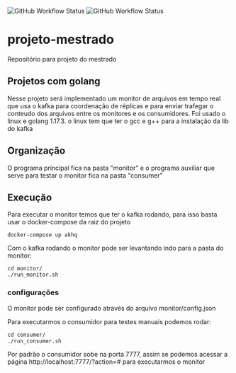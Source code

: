 ![GitHub Workflow Status](https://img.shields.io/github/workflow/status/Pedro-Magalhaes/projeto-mestrado/Go?label=Monitor%20build)
![GitHub Workflow Status](https://img.shields.io/github/workflow/status/Pedro-Magalhaes/projeto-mestrado/Go-Consumer?label=Consumer%20build)
# projeto-mestrado
Repositório para projeto do mestrado


## Projetos com golang
Nesse projeto será implementado um monitor de arquivos em tempo real que usa o kafka para coordenação de réplicas e para enviar trafegar o conteudo dos arquivos entre os monitores e os consumidores.
Foi usado o linux e golang 1.17.3. o linux tem que ter o gcc e g++ para a instalação da lib do kafka

## Organização

O programa principal fica na pasta "monitor" e o programa auxiliar que serve para testar o monitor fica na pasta "consumer"

## Execução

Para executar o monitor temos que ter o kafka rodando, para isso basta usar o docker-compose da raiz do projeto

```
docker-compose up akhq
```

Com o kafka rodando o monitor pode ser levantando indo para a pasta do monitor:

```
cd monitor/
./run_monitor.sh
```
### configurações

O monitor pode ser configurado através do arquivo monitor/config.json

Para executarmos o consumidor para testes manuais podemos rodar:

```
cd consumer/
./run_consumer.sh
```

Por padrão o consumidor sobe na porta 7777, assim se podemos acessar a página http://localhost:7777/?action=# para executarmos o monitor

